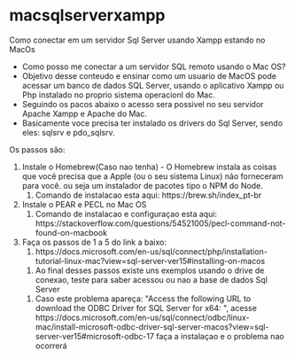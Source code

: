# macsqlserverxampp
Como conectar em um servidor Sql Server usando Xampp estando no MacOs
<ul>
  <li>Como posso me conectar a um servidor SQL remoto usando o Mac OS?</li>
  <li>Objetivo desse conteudo e ensinar como um usuario de MacOS pode acessar um banco de dados SQL Server, usando o aplicativo Xampp ou Php instalado 
  no proprio sistema operacionl do Mac. </li>
  <li>Seguindo os pacos abaixo o acesso sera possivel no seu servidor Apache Xampp e Apache do Mac. </li>
  <li>Basicamente voce precisa ter instalado os drivers do Sql Server, sendo eles: sqlsrv e pdo_sqlsrv.</li>
</ul>
Os passos são:
<ol>
  <li>Instale o Homebrew(Caso nao tenha) - O Homebrew instala as coisas que você precisa que a Apple (ou o seu sistema Linux) não forneceram para você. 
  ou seja um instalador de pacotes tipo o NPM do Node.
    <ol>
      <li>Comando de instalacao esta aqui: https://brew.sh/index_pt-br</li>
    </ol>
  </li>
  <li>Instale o PEAR e PECL no Mac OS
    <ol>
      <li>Comando de instalacao e configuraçao esta aqui: https://stackoverflow.com/questions/54521005/pecl-command-not-found-on-macbook</li>
    </ol>
  </li>
  
  <li>Faça os passos de 1 a 5 do link a baixo:
    <ol>
      <li>https://docs.microsoft.com/en-us/sql/connect/php/installation-tutorial-linux-mac?view=sql-server-ver15#installing-on-macos</li>
    </ol>
    <ol>
      <li>Ao final desses passos existe uns exemplos usando o drive de conexao, teste para saber acessou ou nao a base de dados Sql Server</li>
    </ol>
    <ol>
      <li>Caso este problema apareça: "Access the following URL to download the ODBC Driver for SQL Server for x64: ", acesse https://docs.microsoft.com/en-us/sql/connect/odbc/linux-mac/install-microsoft-odbc-driver-sql-server-macos?view=sql-server-ver15#microsoft-odbc-17
       faça a instalaçao e o problema nao ocorrerá</li>
    </ol>
  </li>
  
</ol>
